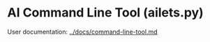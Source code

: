 # AI Command Line Tool (ailets.py)

User documentation: [../docs/command-line-tool.md](../docs/command-line-tool.md)
